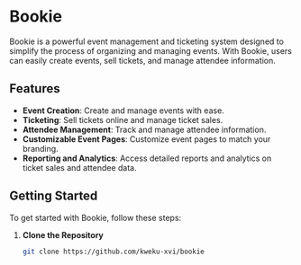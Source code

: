 # Bookie

Bookie is a powerful event management and ticketing system designed to simplify the process of organizing and managing events. With Bookie, users can easily create events, sell tickets, and manage attendee information.

## Features

- **Event Creation**: Create and manage events with ease.
- **Ticketing**: Sell tickets online and manage ticket sales.
- **Attendee Management**: Track and manage attendee information.
- **Customizable Event Pages**: Customize event pages to match your branding.
- **Reporting and Analytics**: Access detailed reports and analytics on ticket sales and attendee data.

## Getting Started

To get started with Bookie, follow these steps:

1. **Clone the Repository**

   ```bash
   git clone https://github.com/kweku-xvi/bookie
